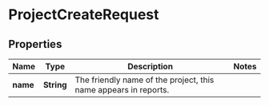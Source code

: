 

# ProjectCreateRequest


## Properties

| Name | Type | Description | Notes |
|------------ | ------------- | ------------- | -------------|
|**name** | **String** | The friendly name of the project, this name appears in reports. |  |



